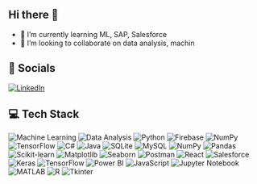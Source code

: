 ## Hi there 👋

- 🌱 I’m currently learning ML, SAP, Salesforce
- 👯 I’m looking to collaborate on data analysis, machin


## 🔗 Socials
[![LinkedIn](https://img.shields.io/badge/LinkedIn-blue?logo=linkedin)](https://linkedin.com/in/yourprofile)

## 💻 Tech Stack
![Machine Learning](https://img.shields.io/badge/-Machine%20Learning-0A66C2?logo=python&logoColor=white)
![Data Analysis](https://img.shields.io/badge/-Data%20Analysis-4B8BBE?logo=python&logoColor=white)
![Python](https://img.shields.io/badge/-Python-black?logo=python)
![Firebase](https://img.shields.io/badge/-Firebase-black?logo=firebase)
![NumPy](https://img.shields.io/badge/-NumPy-blue?logo=numpy)
![TensorFlow](https://img.shields.io/badge/-TensorFlow-orange?logo=tensorflow)
![C#](https://img.shields.io/badge/-C%23-239120?logo=c-sharp&logoColor=white)
![Java](https://img.shields.io/badge/-Java-red?logo=java)
![SQLite](https://img.shields.io/badge/-SQLite-003B57?logo=sqlite&logoColor=white)
![MySQL](https://img.shields.io/badge/-MySQL-4479A1?logo=mysql&logoColor=white)
![NumPy](https://img.shields.io/badge/-NumPy-blue?logo=numpy)
![Pandas](https://img.shields.io/badge/-Pandas-150458?logo=pandas)
![Scikit-learn](https://img.shields.io/badge/-Scikit--learn-F7931E?logo=scikit-learn&logoColor=black)
![Matplotlib](https://img.shields.io/badge/-Matplotlib-11557C?logo=matplotlib)
![Seaborn](https://img.shields.io/badge/-Seaborn-2E4053?logo=python&logoColor=white)
![Postman](https://img.shields.io/badge/-Postman-FF6C37?logo=postman&logoColor=white)
![React](https://img.shields.io/badge/-React-61DAFB?logo=react&logoColor=black)
![Salesforce](https://img.shields.io/badge/-Salesforce-00A1E0?logo=salesforce&logoColor=white)
![Keras](https://img.shields.io/badge/-Keras-D00000?logo=keras&logoColor=white)
![TensorFlow](https://img.shields.io/badge/-TensorFlow-FF6F00?logo=tensorflow&logoColor=white)
![Power BI](https://img.shields.io/badge/-Power%20BI-F2C811?logo=power-bi&logoColor=black)
![JavaScript](https://img.shields.io/badge/-JavaScript-F7DF1E?logo=javascript&logoColor=black)
![Jupyter Notebook](https://img.shields.io/badge/-Jupyter%20Notebook-F37626?logo=jupyter&logoColor=white)
![MATLAB](https://img.shields.io/badge/-MATLAB-0076A8?logo=mathworks&logoColor=white)
![R](https://img.shields.io/badge/-R-276DC3?logo=r&logoColor=white)
![Tkinter](https://img.shields.io/badge/-Tkinter-FFB400?logo=python&logoColor=white)

